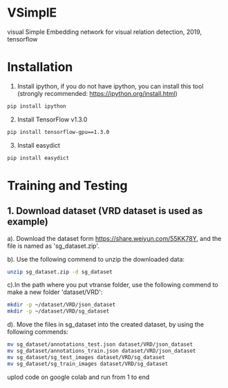 # VSimplE
visual Simple Embedding network for visual relation detection,  2019, tensorflow


# Installation

1. Install ipython, if you do not have ipython, you can install this tool (strongly recommended: https://ipython.org/install.html)
```bash
pip install ipython
```


2. Install TensorFlow v1.3.0
```bash
pip install tensorflow-gpu==1.3.0
```



3. Install easydict
```bash
pip install easydict
```



# Training and Testing
## 1. Download dataset (VRD dataset is used as example)
a). Download the dataset form https://share.weiyun.com/55KK78Y, and the file is named as 'sg_dataset.zip'. 

b). Use the following commend to unzip the downloaded data:
```bash
unzip sg_dataset.zip -d sg_dataset
```

c).In the path where you put vtranse folder, use the following commend to make a new folder 'dataset/VRD':
```bash
mkdir -p ~/dataset/VRD/json_dataset
mkdir -p ~/dataset/VRD/sg_dataset
```

d). Move the files in sg_dataset into the created dataset, by using the following commends:
```bash
mv sg_dataset/annotations_test.json dataset/VRD/json_dataset
mv sg_dataset/annotations_train.json dataset/VRD/json_dataset
mv sg_dataset/sg_test_images dataset/VRD/sg_dataset
mv sg_dataset/sg_train_images dataset/VRD/sg_dataset
```

uplod code on google colab and run from 1 to end
